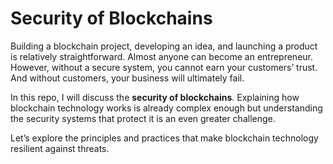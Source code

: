 # Security of Blockchains

Building a blockchain project, developing an idea, and launching a product is relatively straightforward. Almost anyone can become an entrepreneur. However, without a secure system, you cannot earn your customers’ trust. And without customers, your business will ultimately fail.

In this repo, I will discuss the **security of blockchains**. Explaining how blockchain technology works is already complex enough but understanding the security systems that protect it is an even greater challenge.

Let’s explore the principles and practices that make blockchain technology resilient against threats.
